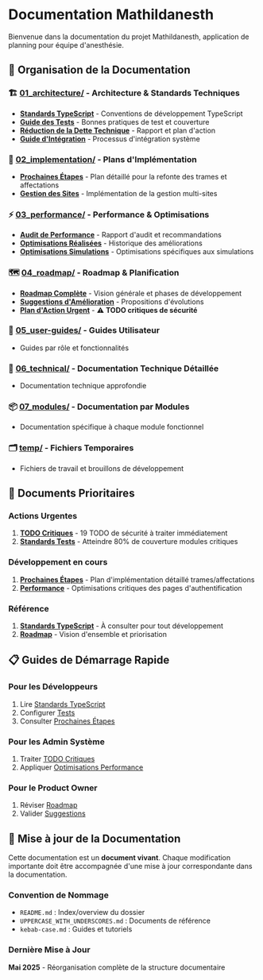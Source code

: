 # Documentation Mathildanesth

Bienvenue dans la documentation du projet Mathildanesth, application de planning pour équipe d'anesthésie.

## 📁 Organisation de la Documentation

### 🏗️ [01_architecture/](01_architecture/) - Architecture & Standards Techniques
- **[Standards TypeScript](01_architecture/TYPESCRIPT_GUIDELINES.md)** - Conventions de développement TypeScript
- **[Guide des Tests](01_architecture/TESTING_GUIDELINES.md)** - Bonnes pratiques de test et couverture
- **[Réduction de la Dette Technique](01_architecture/TECHNICAL_DEBT_REDUCTION_REPORT.md)** - Rapport et plan d'action
- **[Guide d'Intégration](01_architecture/INTEGRATION.md)** - Processus d'intégration système

### 🔧 [02_implementation/](02_implementation/) - Plans d'Implémentation
- **[Prochaines Étapes](02_implementation/NEXT_STEPS.md)** - Plan détaillé pour la refonte des trames et affectations
- **[Gestion des Sites](02_implementation/GESTION_SITES_IMPLEMENTATION.md)** - Implémentation de la gestion multi-sites

### ⚡ [03_performance/](03_performance/) - Performance & Optimisations
- **[Audit de Performance](03_performance/PERFORMANCE_AUDIT_REPORT.md)** - Rapport d'audit et recommandations
- **[Optimisations Réalisées](03_performance/OPTIMISATIONS_REALISEES.md)** - Historique des améliorations
- **[Optimisations Simulations](03_performance/SIMULATION_OPTIMIZATIONS.md)** - Optimisations spécifiques aux simulations

### 🗺️ [04_roadmap/](04_roadmap/) - Roadmap & Planification
- **[Roadmap Complète](04_roadmap/ROADMAP.md)** - Vision générale et phases de développement
- **[Suggestions d'Amélioration](04_roadmap/ROADMAP_SUGGESTIONS.md)** - Propositions d'évolutions
- **[Plan d'Action Urgent](04_roadmap/URGENT_TODO_ACTION_PLAN.md)** - ⚠️ **TODO critiques de sécurité**

### 👥 [05_user-guides/](user-guides/) - Guides Utilisateur
- Guides par rôle et fonctionnalités

### 🔧 [06_technical/](technical/) - Documentation Technique Détaillée
- Documentation technique approfondie

### 📦 [07_modules/](modules/) - Documentation par Modules
- Documentation spécifique à chaque module fonctionnel

### 🗂️ [temp/](temp/) - Fichiers Temporaires
- Fichiers de travail et brouillons de développement

## 🚨 Documents Prioritaires

### Actions Urgentes
1. **[TODO Critiques](04_roadmap/URGENT_TODO_ACTION_PLAN.md)** - 19 TODO de sécurité à traiter immédiatement
2. **[Standards Tests](01_architecture/TESTING_GUIDELINES.md)** - Atteindre 80% de couverture modules critiques

### Développement en cours
1. **[Prochaines Étapes](02_implementation/NEXT_STEPS.md)** - Plan d'implémentation détaillé trames/affectations
2. **[Performance](03_performance/PERFORMANCE_AUDIT_REPORT.md)** - Optimisations critiques des pages d'authentification

### Référence
1. **[Standards TypeScript](01_architecture/TYPESCRIPT_GUIDELINES.md)** - À consulter pour tout développement
2. **[Roadmap](04_roadmap/ROADMAP.md)** - Vision d'ensemble et priorisation

## 📋 Guides de Démarrage Rapide

### Pour les Développeurs
1. Lire [Standards TypeScript](01_architecture/TYPESCRIPT_GUIDELINES.md)
2. Configurer [Tests](01_architecture/TESTING_GUIDELINES.md)
3. Consulter [Prochaines Étapes](02_implementation/NEXT_STEPS.md)

### Pour les Admin Système
1. Traiter [TODO Critiques](04_roadmap/URGENT_TODO_ACTION_PLAN.md)
2. Appliquer [Optimisations Performance](03_performance/OPTIMISATIONS_REALISEES.md)

### Pour le Product Owner
1. Réviser [Roadmap](04_roadmap/ROADMAP.md)
2. Valider [Suggestions](04_roadmap/ROADMAP_SUGGESTIONS.md)

## 🔄 Mise à jour de la Documentation

Cette documentation est un **document vivant**. Chaque modification importante doit être accompagnée d'une mise à jour correspondante dans la documentation.

### Convention de Nommage
- `README.md` : Index/overview du dossier
- `UPPERCASE_WITH_UNDERSCORES.md` : Documents de référence
- `kebab-case.md` : Guides et tutoriels

### Dernière Mise à Jour
**Mai 2025** - Réorganisation complète de la structure documentaire 